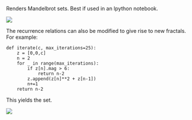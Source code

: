 Renders Mandelbrot sets. Best if used in an Ipython notebook.

![](https://i.imgur.com/PN6JcGP.png)


The recurrence relations can also be modified to give rise to new fractals. For example:

```
def iterate(c, max_iterations=25):
    z = [0,0,c]
    n = 2
    for _ in range(max_iterations):
        if z[n].mag > 6:
            return n-2
        z.append(z[n]**2 + z[n-1])
        n+=1
    return n-2
```
This yields the set.

![](https://i.imgur.com/YGKDiRW.png)
